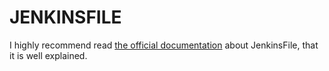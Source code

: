 # JENKINSFILE

I highly recommend read [the official documentation](https://www.jenkins.io/doc/book/pipeline/jenkinsfile/) about JenkinsFile, that it is well explained.